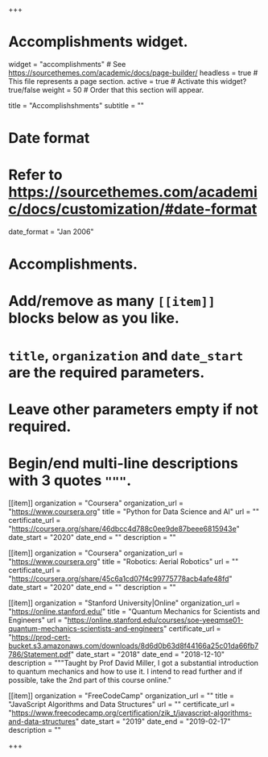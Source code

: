 +++
# Accomplishments widget.
widget = "accomplishments"  # See https://sourcethemes.com/academic/docs/page-builder/
headless = true  # This file represents a page section.
active = true  # Activate this widget? true/false
weight = 50  # Order that this section will appear.

title = "Accomplishshments"
subtitle = ""

# Date format
#   Refer to https://sourcethemes.com/academic/docs/customization/#date-format
date_format = "Jan 2006"

# Accomplishments.
#   Add/remove as many `[[item]]` blocks below as you like.
#   `title`, `organization` and `date_start` are the required parameters.
#   Leave other parameters empty if not required.
#   Begin/end multi-line descriptions with 3 quotes `"""`.

[[item]]
  organization = "Coursera"
  organization_url = "https://www.coursera.org"
  title = "Python for Data Science and AI"
  url = ""
  certificate_url = "https://coursera.org/share/46dbcc4d788c0ee9de87beee6815943e"
  date_start = "2020"
  date_end = ""
  description = ""

[[item]]
  organization = "Coursera"
  organization_url = "https://www.coursera.org"
  title = "Robotics: Aerial Robotics"
  url = ""
  certificate_url = "https://coursera.org/share/45c6a1cd07f4c99775778acb4afe48fd"
  date_start = "2020"
  date_end = ""
  description = ""

[[item]]
  organization = "Stanford University|Online"
  organization_url = "https://online.stanford.edu/"
  title = "Quantum Mechanics for Scientists and Engineers"
  url = "https://online.stanford.edu/courses/soe-yeeqmse01-quantum-mechanics-scientists-and-engineers"
  certificate_url = "https://prod-cert-bucket.s3.amazonaws.com/downloads/8d6d0b63d8f44166a25c01da66fb7786/Statement.pdf"
  date_start = "2018"
  date_end = "2018-12-10"
  description = """Taught by Prof David Miller, I got a substantial introduction to quantum mechanics and how to use it. I intend to read further and if possible, take the 2nd part of this course online."
  
[[item]]
  organization = "FreeCodeCamp"
  organization_url = ""
  title = "JavaScript Algorithms and Data Structures"
  url = ""
  certificate_url = "https://www.freecodecamp.org/certification/zik_t/javascript-algorithms-and-data-structures"
  date_start = "2019"
  date_end = "2019-02-17"
  description = ""

+++
